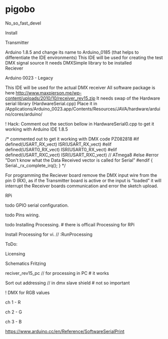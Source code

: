 # pigobo

No_so_fast_devel

Install 

Transmitter

Arduino 1.8.5 and change its name to Arduino_0185 (that helps to differentiate the IDE environments) 
This IDE will be used for creating the test DMX signal source
It needs DMXSimple library to be installed
\
Reciever

Arduino 0023 - Legacy

This IDE will be used for the actual DMX receiver
All software package is here http://www.maxpierson.me/wp-content/uploads/2010/10/receiver_rev15.zip
It needs swap of the Hardware serial library (HardwareSerial.cpp)
Place it in /Applications/Arduino_0023.app/Contents/Resources/JAVA/hardware/arduino/cores/arduino/

! Hack:
Comment out the section bellow in HardwareSerial0.cpp to get it working with Arduino IDE 1.8.5

/* commented out to get it working with DMX code PZ082818 
		#if defined(USART_RX_vect) ISR(USART_RX_vect) 
		#elif defined(USART0_RX_vect) ISR(USART0_RX_vect) 
		#elif defined(USART_RXC_vect) ISR(USART_RXC_vect) // ATmega8 
		#else 
		#error "Don't know what the Data Received vector is called for Serial” 
		#endif 
		{ Serial._rx_complete_irq(); } 
		*/

For programming the Reciever board remove the DMX input wire from the pin 0 (RX), as if the Transmitter board is 	active or the input is “loaded” it will interrupt the Receiver boards communication and error the sketch upload.

RPi

todo GPIO serial configuration.

todo Pins wiring.	

todo Installing Processing. # there is officail Processing for RPi
 
Install Processing for vi. // :RunProcessing


ToDo:

Licensing

Schematics Fritzing

reciver_rev15_pc // for processing in PC # it works

Sort out addressing // in dmx slave shield # not so important

! DMX for RGB values

ch 1 - R

ch 2 - G

ch 3 - B

https://www.arduino.cc/en/Reference/SoftwareSerialPrint





